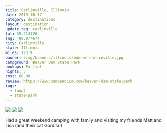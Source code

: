 ```yaml
---
title: Carlinville, Illinois
date: 2019-10-17
category: destinations
layout: destination
update_tag: carlinville
lat: 39.214126
lng: -89.977674
city: Carlinville
state: Illinois
miles: 123.9
banner: /img/banners/illinois/banner-carlinville.jpg
campground: Beaver Dam State Park
hookups: Partial
nights: 3
cost: 60.00
review: https://www.campendium.com/beaver-dam-state-park
tags: 
  - loop2
  - state-park
---
```


<div class="img-slider">
    <img src="{{ site.cdn }}/img/updates/illinois/beaver-dam/1.jpg">
    <img src="{{ site.cdn }}/img/updates/illinois/beaver-dam/2.jpg">
    <img src="{{ site.cdn }}/img/updates/illinois/beaver-dam/3.jpg">
</div>

<p class="text-center">
    Had a great weekend camping with family and visiting my friends Matt and Lisa (and their cat Gordita!)
</p>
